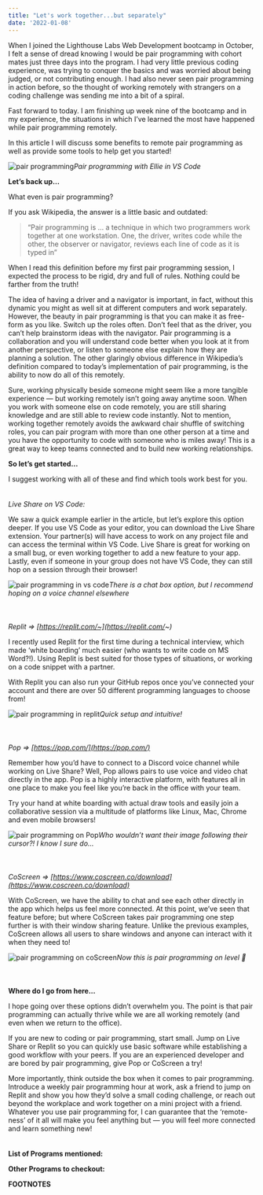 ```yaml
---
title: "Let's work together...but separately"
date: '2022-01-08'
---
```


When I joined the Lighthouse Labs Web Development bootcamp in October, I felt a sense of dread knowing I would be pair programming with cohort mates just three days into the program. I had very little previous coding experience, was trying to conquer the basics and was worried about being judged, or not contributing enough. I had also never seen pair programming in action before, so the thought of working remotely with strangers on a coding challenge was sending me into a bit of a spiral.

Fast forward to today. I am finishing up week nine of the bootcamp and in my experience, the situations in which I’ve learned the most have happened while pair programming remotely.

In this article I will discuss some benefits to remote pair programming as well as provide some tools to help get you started!

![pair programming](https://miro.medium.com/max/545/1*zSPSoROGlIHgoz2xhslaqA.jpeg)*Pair programming with Ellie in VS Code*

**Let’s back up…**

What even is pair programming?

If you ask Wikipedia, the answer is a little basic and outdated:

> “Pair programming is … a technique in which two programmers work together at one workstation. One, the driver, writes code while the other, the observer or navigator, reviews each line of code as it is typed in”

When I read this definition before my first pair programming session, I expected the process to be rigid, dry and full of rules. Nothing could be farther from the truth!

The idea of having a driver and a navigator is important, in fact, without this dynamic you might as well sit at different computers and work separately. However, the beauty in pair programming is that you can make it as free-form as you like. Switch up the roles often. Don’t feel that as the driver, you can’t help brainstorm ideas with the navigator. Pair programming is a collaboration and you will understand code better when you look at it from another perspective, or listen to someone else explain how they are planning a solution.
The other glaringly obvious difference in Wikipedia’s definition compared to today’s implementation of pair programming, is the ability to now do all of this remotely.

Sure, working physically beside someone might seem like a more tangible experience — but working remotely isn’t going away anytime soon. When you work with someone else on code remotely, you are still sharing knowledge and are still able to review code instantly. Not to mention, working together remotely avoids the awkward chair shuffle of switching roles, you can pair program with more than one other person at a time and you have the opportunity to code with someone who is miles away! This is a great way to keep teams connected and to build new working relationships.

**So let’s get started…**

I suggest working with all of these and find which tools work best for you.\
\
\
*Live Share on VS Code:*

We saw a quick example earlier in the article, but let’s explore this option deeper. If you use VS Code as your editor, you can download the Live Share extension. Your partner(s) will have access to work on any project file and can access the terminal within VS Code. Live Share is great for working on a small bug, or even working together to add a new feature to your app. Lastly, even if someone in your group does not have VS Code, they can still hop on a session through their browser!

![pair programming in vs code](https://miro.medium.com/max/700/1*PPdlgJexjbIW3m0Fl6ylbw.jpeg)*There is a chat box option, but I recommend hoping on a voice channel elsewhere*\
\
\
\
*Replit => [https://replit.com/~](https://replit.com/~)*

I recently used Replit for the first time during a technical interview, which made ‘white boarding’ much easier (who wants to write code on MS Word?!).
Using Replit is best suited for those types of situations, or working on a code snippet with a partner.

With Replit you can also run your GitHub repos once you’ve connected your account and there are over 50 different programming languages to choose from!

![pair programming in replit](https://miro.medium.com/max/700/1*p9QGvxhfRuE5yH_y6EolZQ.png)*Quick setup and intuitive!*\
\
\
\
*Pop => [https://pop.com/](https://pop.com/)*

Remember how you’d have to connect to a Discord voice channel while working on Live Share? Well, Pop allows pairs to use voice and video chat directly in the app.
Pop is a highly interactive platform, with features all in one place to make you feel like you’re back in the office with your team.

Try your hand at white boarding with actual draw tools and easily join a collaborative session via a multitude of platforms like Linux, Mac, Chrome and even mobile browsers!

![pair programming on Pop](https://miro.medium.com/max/700/1*E-v8YSDViUGS9YvNA5ZByQ.jpeg)*Who wouldn’t want their image following their cursor?! I know I sure do…*\
\
\
\
*CoScreen => [https://www.coscreen.co/download](https://www.coscreen.co/download)*

With CoScreen, we have the ability to chat and see each other directly in the app which helps us feel more connected. At this point, we’ve seen that feature before; but where CoScreen takes pair programming one step further is with their window sharing feature. Unlike the previous examples, CoScreen allows all users to share windows and anyone can interact with it when they need to!

![pair programming on coScreen](https://miro.medium.com/max/700/1*ETLYuno_5FMZzOO_GPzXVQ.png)*Now this is pair programming on level 💯*\
\
\
\
**Where do I go from here...**

I hope going over these options didn’t overwhelm you. The point is that pair programming can actually thrive while we are all working remotely (and even when we return to the office).

If you are new to coding or pair programming, start small. Jump on Live Share or Replit so you can quickly use basic software while establishing a good workflow with your peers. If you are an experienced developer and are bored by pair programming, give Pop or CoScreen a try!

More importantly, think outside the box when it comes to pair programming. Introduce a weekly pair programming hour at work, ask a friend to jump on Replit and show you how they’d solve a small coding challenge, or reach out beyond the workplace and work together on a mini project with a friend. Whatever you use pair programming for, I can guarantee that the ‘remote-ness’ of it all will make you feel anything but — you will feel more connected and learn something new!\
\
\
**List of Programs mentioned:**

**Other Programs to checkout:**

**FOOTNOTES**